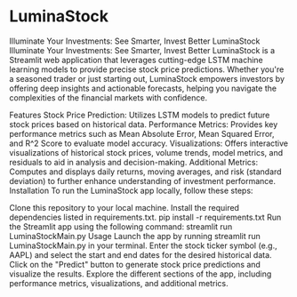 # LuminaStock
Illuminate Your Investments: See Smarter, Invest Better
LuminaStock
Illuminate Your Investments: See Smarter, Invest Better
LuminaStock is a Streamlit web application that leverages cutting-edge LSTM machine learning models to provide precise stock price predictions. Whether you're a seasoned trader or just starting out, LuminaStock empowers investors by offering deep insights and actionable forecasts, helping you navigate the complexities of the financial markets with confidence.

Features
Stock Price Prediction: Utilizes LSTM models to predict future stock prices based on historical data.
Performance Metrics: Provides key performance metrics such as Mean Absolute Error, Mean Squared Error, and R^2 Score to evaluate model accuracy.
Visualizations: Offers interactive visualizations of historical stock prices, volume trends, model metrics, and residuals to aid in analysis and decision-making.
Additional Metrics: Computes and displays daily returns, moving averages, and risk (standard deviation) to further enhance understanding of investment performance.
Installation
To run the LuminaStock app locally, follow these steps:

Clone this repository to your local machine.
Install the required dependencies listed in requirements.txt.
pip install -r requirements.txt
Run the Streamlit app using the following command:
streamlit run LuminaStockMain.py
Usage
Launch the app by running streamlit run LuminaStockMain.py in your terminal.
Enter the stock ticker symbol (e.g., AAPL) and select the start and end dates for the desired historical data.
Click on the "Predict" button to generate stock price predictions and visualize the results.
Explore the different sections of the app, including performance metrics, visualizations, and additional metrics.
